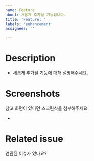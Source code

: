 ```yaml
---
name: Feature
about: 새롭게 추가될 기능입니다.
title: 'Feature: '
labels: 'enhancement'
assignees: ''

---
```


# Description

- 새롭게 추가될 기능에 대해 설명해주세요.


# Screenshots

참고 화면이 있다면 스크린샷을 첨부해주세요.

- 

# Related issue

연관된 이슈가 있나요?
